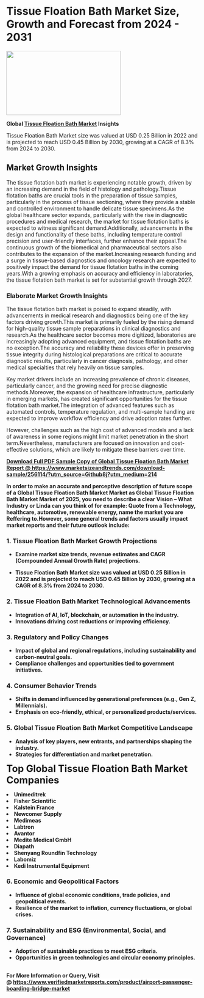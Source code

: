 <H1>Tissue Floation Bath Market Size, Growth and Forecast from 2024 - 2031</H1><img class="aligncenter size-medium wp-image-584254" src="https://thirdeyenews.in/wp-content/uploads/2024/09/Global-Market-Research-300x168.jpeg" alt="" width="300" height="168" /><p><strong>Global&nbsp;<a href="https://www.marketsizeandtrends.com/download-sample/256114/?utm_source=Github8j?utm_medium=214">Tissue Floation Bath Market</a> Insights</strong></p><p>Tissue Floation Bath Market size was valued at USD 0.25 Billion in 2022 and is projected to reach USD 0.45 Billion by 2030, growing at a CAGR of 8.3% from 2024 to 2030.</p><p><h2>Market Growth Insights</h2> <p>The tissue flotation bath market is experiencing notable growth, driven by an increasing demand in the field of histology and pathology.Tissue flotation baths are crucial tools in the preparation of tissue samples, particularly in the process of tissue sectioning, where they provide a stable and controlled environment to handle delicate tissue specimens.As the global healthcare sector expands, particularly with the rise in diagnostic procedures and medical research, the market for tissue flotation baths is expected to witness significant demand.Additionally, advancements in the design and functionality of these baths, including temperature control precision and user-friendly interfaces, further enhance their appeal.The continuous growth of the biomedical and pharmaceutical sectors also contributes to the expansion of the market.Increasing research funding and a surge in tissue-based diagnostics and oncology research are expected to positively impact the demand for tissue flotation baths in the coming years.With a growing emphasis on accuracy and efficiency in laboratories, the tissue flotation bath market is set for substantial growth through 2027.</p> <p><strong><a href="#"></a></strong></p> <h3>Elaborate Market Growth Insights</h3> <p>The tissue flotation bath market is poised to expand steadily, with advancements in medical research and diagnostics being one of the key factors driving growth.This market is primarily fueled by the rising demand for high-quality tissue sample preparations in clinical diagnostics and research.As the healthcare sector becomes more digitized, laboratories are increasingly adopting advanced equipment, and tissue flotation baths are no exception.The accuracy and reliability these devices offer in preserving tissue integrity during histological preparations are critical to accurate diagnostic results, particularly in cancer diagnosis, pathology, and other medical specialties that rely heavily on tissue samples.</p> <p>Key market drivers include an increasing prevalence of chronic diseases, particularly cancer, and the growing need for precise diagnostic methods.Moreover, the expansion of healthcare infrastructure, particularly in emerging markets, has created significant opportunities for the tissue flotation bath market.The integration of advanced features such as automated controls, temperature regulation, and multi-sample handling are expected to improve workflow efficiency and drive adoption rates further.</p> <p>However, challenges such as the high cost of advanced models and a lack of awareness in some regions might limit market penetration in the short term.Nevertheless, manufacturers are focused on innovation and cost-effective solutions, which are likely to mitigate these barriers over time.</p> <p><strong><a href="#"></p><p><span class=""><strong>Download Full PDF Sample Copy of Global Tissue Floation Bath Market Report</strong> @ <a href="https://www.marketsizeandtrends.com/download-sample/256114/?utm_source=Github8j?utm_medium=214" target="_blank">https://www.marketsizeandtrends.com/download-sample/256114/?utm_source=Github8j?utm_medium=214</a></span></p><p>In order to make an accurate and perceptive description of future scope of a Global&nbsp;Tissue Floation Bath Market Market as Global&nbsp;Tissue Floation Bath Market Market of 2025, you need to describe a clear Vision &ndash; What Industry or Linda can you think of for example: Quote from a Technology, healthcare, automotive, renewable energy, name the market you are Reffering to.However, some general trends and factors usually impact market reports and their future outlook include:</p><h3>1.&nbsp;<strong>Tissue Floation Bath Market Growth Projections</strong></h3><ul><li>Examine market size trends, revenue estimates and CAGR (Compounded Annual Growth Rate) projections.</li><li><p>Tissue Floation Bath Market size was valued at USD 0.25 Billion in 2022 and is projected to reach USD 0.45 Billion by 2030, growing at a CAGR of 8.3% from 2024 to 2030.</p></li></ul><h3>2.&nbsp;<strong>Tissue Floation Bath Market Technological Advancements</strong></h3><ul><li>Integration of AI, IoT, blockchain, or automation in the industry.</li><li>Innovations driving cost reductions or improving efficiency.</li></ul><h3>3.&nbsp;<strong>Regulatory and Policy Changes</strong></h3><ul><li>Impact of global and regional regulations, including sustainability and carbon-neutral goals.</li><li>Compliance challenges and opportunities tied to government initiatives.</li></ul><h3>4.&nbsp;<strong>Consumer Behavior Trends</strong></h3><ul><li>Shifts in demand influenced by generational preferences (e.g., Gen Z, Millennials).</li><li>Emphasis on eco-friendly, ethical, or personalized products/services.</li></ul><h3>5.&nbsp;<strong>Global Tissue Floation Bath Market Competitive Landscape</strong></h3><ul><li>Analysis of key players, new entrants, and partnerships shaping the industry.</li><li>Strategies for differentiation and market penetration.</li></ul><p data-pm-slice="1 1 []"><span style="color: inherit; font-family: inherit; font-size: 25px;">Top Global Tissue Floation Bath Market Companies</span></p><div class="" data-test-id=""><p><li>Unimeditrek</li><li> Fisher Scientific</li><li> Kalstein France</li><li> Newcomer Supply</li><li> Medimeas</li><li> Labtron</li><li> Avantor</li><li> Medite Medical GmbH</li><li> Diapath</li><li> Shenyang Roundfin Technology</li><li> Labomiz</li><li> Kedi Instrumental Equipment</li></p></div><h3>6.&nbsp;<strong>Economic and Geopolitical Factors</strong></h3><ul><li>Influence of global economic conditions, trade policies, and geopolitical events.</li><li>Resilience of the market to inflation, currency fluctuations, or global crises.</li></ul><h3>7.&nbsp;<strong>Sustainability and ESG (Environmental, Social, and Governance)</strong></h3><ul><li>Adoption of sustainable practices to meet ESG criteria.</li><li>Opportunities in green technologies and circular economy principles.</li></ul><h2><strong style="font-size: 14px;">For More Information or Query, Visit @&nbsp;</strong><a style="background-color: #ffffff; font-size: 14px;" href="https://www.marketsizeandtrends.com/report/tissue-floation-bath-market/" target="_blank">https://www.verifiedmarketreports.com/product/airport-passenger-boarding-bridge-market</a></h2>